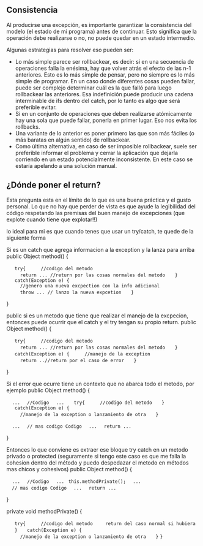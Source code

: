 Consistencia
------------

Al producirse una excepción, es importante garantizar la consistencia del modelo (el estado de mi programa) antes de continuar. Esto significa que la operación debe realizarse o no, no puede quedar en un estado intermedio.

Algunas estrategias para resolver eso pueden ser:

-   Lo más simple parece ser rollbackear, es decir: si en una secuencia de operaciones falla la enésima, hay que volver atrás el efecto de las n-1 anteriores. Esto es lo más simple de pensar, pero no siempre es lo más simple de programar.
    En un caso donde diferentes cosas pueden fallar, puede ser complejo determinar cuál es la que falló para luego rollbackear las anteriores. Esa indefinición puede producir una cadena interminable de ifs dentro del catch, por lo tanto es algo que será preferible evitar.
-   Si en un conjunto de operaciones que deben realizarse atómicamente hay una sola que puede fallar, ponerla en primer lugar. Eso nos evita los rollbacks.
-   Una variante de lo anterior es poner primero las que son más fáciles (o más baratas en algún sentido) de rollbackear.
-   Como última alternativa, en caso de ser imposible rollbackear, suele ser preferible informar el problema y cerrar la aplicación que dejarla corriendo en un estado potencialmente inconsistente. En este caso se estaría apelando a una solución manual.

¿Dónde poner el return?
-----------------------

Esta pregunta esta en el límite de lo que es una buena práctica y el gusto personal. Lo que no hay que perder de vista es que ayude la legibilidad del código respetando las premisas del buen manejo de excepciones (que explote cuando tiene que explotar!!)

lo ideal para mi es que cuando tenes que usar un try/catch, te quede de la siguiente forma

Si es un catch que agrega informacion a la exception y la lanza para arriba public Object method() {

`   try{`
`     //codigo del metodo`
`     return ... //return por las cosas normales del metodo`
`   }`
`   catch(Exception e) {`
`     //genero una nueva excpection con la info adicional`
`     throw ... // lanzo la nueva expcetion`
`   }`

}

public si es un metodo que tiene que realizar el manejo de la excpecion, entonces puede ocurrir que el catch y el try tengan su propio return. public Object method() {

`   try{`
`     //codigo del metodo`
`     return ... //return por las cosas normales del metodo`
`   }`
`   catch(Exception e) {`
`     //manejo de la exception`
`     return ..//return por el caso de error`
`   }`

}

Si el error que ocurre tiene un contexto que no abarca todo el metodo, por ejemplo public Object method() {

`  ...`
`  //Codigo`
`  ...`
`   try{`
`     //codigo del metodo`
`   }`
`   catch(Exception e) {`
`     //manejo de la exception o lanzamiento de otra`
`   }`

`  ...`
`  // mas codigo Codigo`
`  ...`
`  return ...`

}

Entonces lo que conviene es extraer ese bloque try catch en un metodo privado o protected (seguramente si tengo este caso es que me falla la cohesion dentro del método y puedo despedazar el metodo en métodos mas chicos y cohesivos) public Object method() {

`  ...`
`  //Codigo`
`  ...`
` this.methodPrivate();`
`  ...`
`  // mas codigo Codigo`
`  ...`
`  return ...`

}

private void methodPrivate() {

`   try{`
`     //codigo del metodo`
`    return del caso normal si hubiera`
`   }`
`   catch(Exception e) {`
`     //manejo de la exception o lanzamiento de otra`
`   }`
`}`
